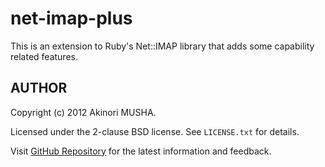 # net-imap-plus

This is an extension to Ruby's Net::IMAP library that adds some
capability related features.

## AUTHOR

Copyright (c) 2012 Akinori MUSHA.

Licensed under the 2-clause BSD license.  See `LICENSE.txt` for
details.

Visit [GitHub Repository](https://github.com/knu/net-imap-plus) for
the latest information and feedback.
